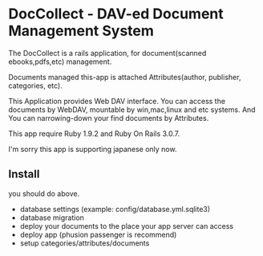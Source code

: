 # DocCollect - DAV-ed Document Management System

The DocCollect is a rails application, for document(scanned ebooks,pdfs,etc)  management.

Documents managed this-app is attached Attributes(author, publisher, categories, etc).

This Application provides Web DAV interface. You can access the documents by WebDAV, mountable by win,mac,linux and etc systems. And You can narrowing-down your find documents by Attributes.

This app require Ruby 1.9.2 and Ruby On Rails 3.0.7.

I'm sorry this app is supporting japanese only now.

## Install

you should do above.

* database settings (example: config/database.yml.sqlite3)
* database migration
* deploy your documents to the place your app server can access
* deploy app (phusion passenger is recommend)
* setup categories/attributes/documents
